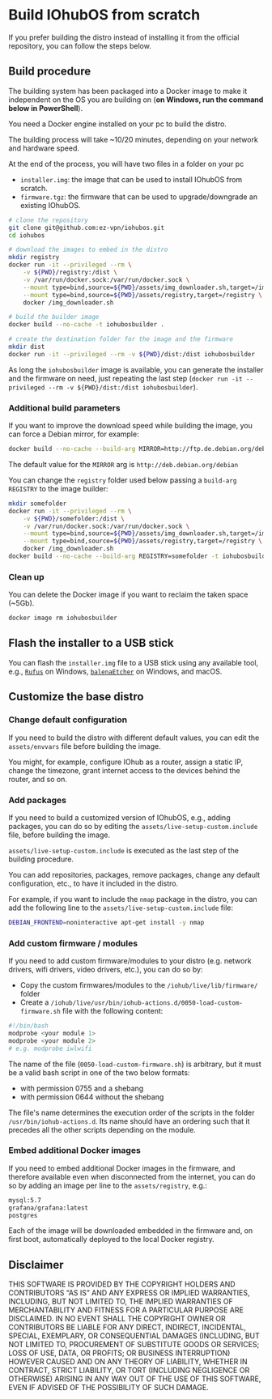 # Build IOhubOS from scratch

If you prefer building the distro instead of installing it from the official repository, you can follow the steps below.

## Build procedure

The building system has been packaged into a Docker image to make it independent on the OS you are building on (**on Windows, run the command below in PowerShell**).

You need a Docker engine installed on your pc to build the distro.

The building process will take ~10/20 minutes, depending on your network and hardware speed.

At the end of the process, you will have two files in a folder on your pc

* `installer.img`: the image that can be used to install IOhubOS from scratch.
* `firmware.tgz`: the firmware that can be used to upgrade/downgrade an existing IOhubOS.

```bash
# clone the repository
git clone git@github.com:ez-vpn/iohubos.git
cd iohubos

# download the images to embed in the distro
mkdir registry
docker run -it --privileged --rm \
    -v ${PWD}/registry:/dist \
    -v /var/run/docker.sock:/var/run/docker.sock \
    --mount type=bind,source=${PWD}/assets/img_downloader.sh,target=/img_downloader.sh \
    --mount type=bind,source=${PWD}/assets/registry,target=/registry \
    docker /img_downloader.sh

# build the builder image
docker build --no-cache -t iohubosbuilder .

# create the destination folder for the image and the firmware
mkdir dist
docker run -it --privileged --rm -v ${PWD}/dist:/dist iohubosbuilder
```

As long the `iohubosbuilder` image is available, you can generate the installer and the firmware on need, just repeating the last step (`docker run -it --privileged --rm -v ${PWD}/dist:/dist iohubosbuilder`).

### Additional build parameters

If you want to improve the download speed while building the image, you can force a Debian mirror, for example:

```bash
docker build --no-cache --build-arg MIRROR=http://ftp.de.debian.org/debian/ -t iohubosbuilder .
```

The default value for the `MIRROR` arg is `http://deb.debian.org/debian`

You can change the `registry` folder used below passing a `build-arg REGISTRY` to the image builder:

```bash
mkdir somefolder
docker run -it --privileged --rm \
    -v ${PWD}/somefolder:/dist \
    -v /var/run/docker.sock:/var/run/docker.sock \
    --mount type=bind,source=${PWD}/assets/img_downloader.sh,target=/img_downloader.sh \
    --mount type=bind,source=${PWD}/assets/registry,target=/registry \
    docker /img_downloader.sh
docker build --no-cache --build-arg REGISTRY=somefolder -t iohubosbuilder .
```

### Clean up

You can delete the Docker image if you want to reclaim the taken space (~5Gb).

```bash
docker image rm iohubosbuilder
```

## Flash the installer to a USB stick

You can flash the `installer.img` file to a USB stick using any available tool, e.g., [`Rufus`](https://rufus.ie) on Windows, [`balenaEtcher`](https://www.balena.io/etcher/) on Windows, and macOS.

## Customize the base distro

### Change default configuration

If you need to build the distro with different default values, you can edit the `assets/envvars` file before building the image.

You might, for example, configure IOhub as a router, assign a static IP, change the timezone, grant internet access to the devices behind the router, and so on.

### Add packages

If you need to build a customized version of IOhubOS, e.g., adding packages, you can do so by editing the `assets/live-setup-custom.include` file, before building the image.

`assets/live-setup-custom.include` is executed as the last step of the building procedure.

You can add repositories, packages, remove packages, change any default configuration, etc., to have it included in the distro.

For example, if you want to include the `nmap` package in the distro, you can add the following line to the `assets/live-setup-custom.include` file:

```bash
DEBIAN_FRONTEND=noninteractive apt-get install -y nmap
```

### Add custom firmware / modules

If you need to add custom firmware/modules to your distro (e.g. network drivers, wifi drivers, video drivers, etc.), you can do so by:

* Copy the custom firmwares/modules to the `/iohub/live/lib/firmware/` folder
* Create a `/iohub/live/usr/bin/iohub-actions.d/0050-load-custom-firmware.sh` file with the following content:

```bash
#!/bin/bash
modprobe <your module 1>
modprobe <your module 2>
# e.g. modprobe iwlwifi
```

The name of the file (`0050-load-custom-firmware.sh`) is arbitrary, but it must be a valid bash script in one of the two below formats:

* with permission 0755 and a shebang
* with permission 0644 without the shebang

The file's name determines the execution order of the scripts in the folder `/usr/bin/iohub-actions.d`. Its name should have an ordering such that it precedes all the other scripts depending on the module.

### Embed additional Docker images

If you need to embed additional Docker images in the firmware, and therefore available even when disconnected from the internet, you can do so by adding an image per line to the `assets/registry`, e.g.:

```bash
mysql:5.7
grafana/grafana:latest
postgres
```

Each of the image will be downloaded embedded in the firmware and, on first boot, automatically deployed to the local Docker registry.

## Disclaimer

THIS SOFTWARE IS PROVIDED BY THE COPYRIGHT HOLDERS AND CONTRIBUTORS “AS IS”
AND ANY EXPRESS OR IMPLIED WARRANTIES, INCLUDING, BUT NOT LIMITED TO,
THE IMPLIED WARRANTIES OF MERCHANTABILITY AND FITNESS FOR A PARTICULAR PURPOSE ARE DISCLAIMED.
IN NO EVENT SHALL THE COPYRIGHT OWNER OR CONTRIBUTORS BE LIABLE FOR ANY
DIRECT, INDIRECT, INCIDENTAL, SPECIAL, EXEMPLARY, OR CONSEQUENTIAL DAMAGES
(INCLUDING, BUT NOT LIMITED TO, PROCUREMENT OF SUBSTITUTE GOODS OR SERVICES; LOSS OF USE, DATA, OR PROFITS;
OR BUSINESS INTERRUPTION) HOWEVER CAUSED AND ON ANY THEORY OF LIABILITY, WHETHER IN CONTRACT,
STRICT LIABILITY, OR TORT (INCLUDING NEGLIGENCE OR OTHERWISE) ARISING IN ANY WAY
OUT OF THE USE OF THIS SOFTWARE, EVEN IF ADVISED OF THE POSSIBILITY OF SUCH DAMAGE.
